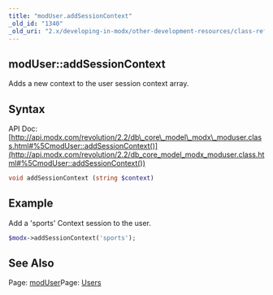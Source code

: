 ```yaml
---
title: "modUser.addSessionContext"
_old_id: "1340"
_old_uri: "2.x/developing-in-modx/other-development-resources/class-reference/moduser/moduser.addsessioncontext"
---
```


## modUser::addSessionContext

Adds a new context to the user session context array.

## Syntax

API Doc: [http://api.modx.com/revolution/2.2/db\_core\_model\_modx\_moduser.class.html#%5CmodUser::addSessionContext()](http://api.modx.com/revolution/2.2/db_core_model_modx_moduser.class.html#%5CmodUser::addSessionContext())

``` php 
void addSessionContext (string $context)
```

## Example

Add a 'sports' Context session to the user.

``` php 
$modx->addSessionContext('sports');
```

## See Also

Page: [modUser](developing-in-modx/other-development-resources/class-reference/moduser)Page: [Users](administering-your-site/security/users)
